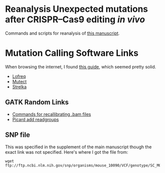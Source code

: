 # Reanalysis Unexpected mutations after CRISPR–Cas9 editing _in vivo_
Commands and scripts for reanalysis of [this manuscript](https://www.nature.com/nmeth/journal/v14/n6/full/nmeth.4293.html).


# Mutation Calling Software Links

When browsing the internet, I found [this guide](https://github.com/tinyheero/variant_calling_in_cancer_genomes_seminar), which seemed pretty solid. 

- [Lofreq](http://csb5.github.io/lofreq/commands/)
- [Mutect](http://archive.broadinstitute.org/cancer/cga/mutect_run)
- [Strelka](https://github.com/Illumina/strelka/blob/master/docs/userGuide/README.md)

## GATK Random Links
- [Commands for recallibrating .bam files](http://gatkforums.broadinstitute.org/gatk/discussion/2801/howto-recalibrate-base-quality-scores-run-bqsr)
- [Picard add readgroups](https://broadinstitute.github.io/picard/command-line-overview.html#AddOrReplaceReadGroups)

## SNP file
This was specified in the supplement of the main manuscript though the exact link was not specified. Here's where I got the file from:
```
wget ftp://ftp.ncbi.nlm.nih.gov/snp/organisms/mouse_10090/VCF/genotype/SC_MOUSE_GENOMES.genotype.vcf.gz
```
